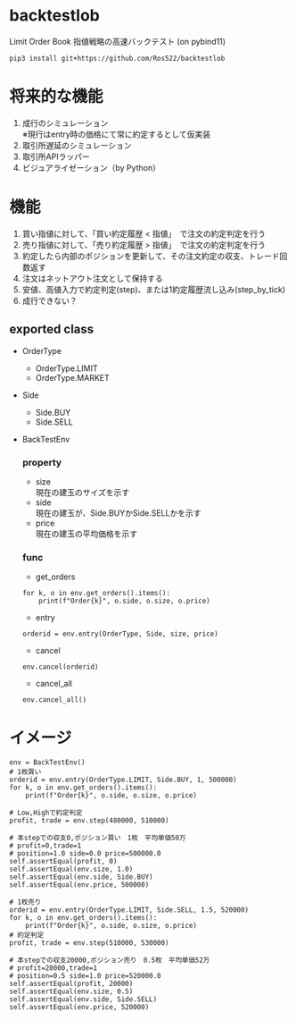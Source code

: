 # backtestlob
Limit Order Book 指値戦略の高速バックテスト
(on pybind11)
```
pip3 install git+https://github.com/Ros522/backtestlob
```

# 将来的な機能
1. 成行のシミュレーション  
※現行はentry時の価格にて常に約定するとして仮実装
1. 取引所遅延のシミュレーション
1. 取引所APIラッパー
1. ビジュアライゼーション（by Python）

# 機能
1. 買い指値に対して、「買い約定履歴 < 指値」　で注文の約定判定を行う 
2. 売り指値に対して、「売り約定履歴 > 指値」　で注文の約定判定を行う 
3. 約定したら内部のポジションを更新して、その注文約定の収支、トレード回数返す
4. 注文はネットアウト注文として保持する
5. 安値、高値入力で約定判定(step)、または1約定履歴流し込み(step_by_tick)
6. 成行できない？

## exported class
* OrderType
  - OrderType.LIMIT
  - OrderType.MARKET
  
* Side
  - Side.BUY
  - Side.SELL
  
* BackTestEnv
    ### property
    - size  
    現在の建玉のサイズを示す
    - side  
    現在の建玉が、Side.BUYかSide.SELLかを示す
    - price  
    現在の建玉の平均価格を示す
    ### func
    - get_orders
    ```
    for k, o in env.get_orders().items():
        print(f"Order{k}", o.side, o.size, o.price)
    ```
    - entry 
    ```
    orderid = env.entry(OrderType, Side, size, price)
    ``` 
    - cancel
    ```
    env.cancel(orderid)
    ```
    - cancel_all
    ```
    env.cancel_all()
    ```
      

# イメージ
```
env = BackTestEnv()
# 1枚買い
orderid = env.entry(OrderType.LIMIT, Side.BUY, 1, 500000)
for k, o in env.get_orders().items():
    print(f"Order{k}", o.side, o.size, o.price)

# Low,Highで約定判定
profit, trade = env.step(480000, 510000)

# 本stepでの収支0,ポジション買い　1枚　平均単価50万
# profit=0,trade=1
# position=1.0 side=0.0 price=500000.0
self.assertEqual(profit, 0)
self.assertEqual(env.size, 1.0)
self.assertEqual(env.side, Side.BUY)
self.assertEqual(env.price, 500000)

# 1枚売り
orderid = env.entry(OrderType.LIMIT, Side.SELL, 1.5, 520000)
for k, o in env.get_orders().items():
    print(f"Order{k}", o.side, o.size, o.price)
# 約定判定
profit, trade = env.step(510000, 530000)

# 本stepでの収支20000,ポジション売り　0.5枚　平均単価52万
# profit=20000,trade=1
# position=0.5 side=1.0 price=520000.0
self.assertEqual(profit, 20000)
self.assertEqual(env.size, 0.5)
self.assertEqual(env.side, Side.SELL)
self.assertEqual(env.price, 520000)
```
